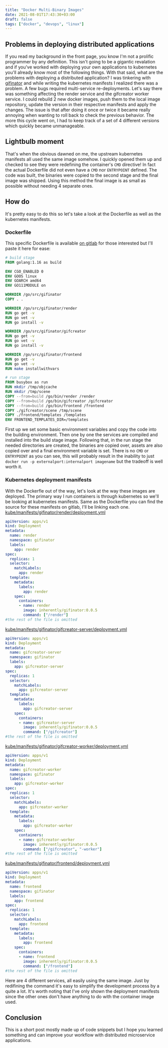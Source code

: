 ```yaml
---
title: "Docker Multi-Binary Images"
date: 2021-08-01T17:43:30+03:00
draft: false
tags: ["docker", "devops", "linux"]
---
```


## Problems in deploying distributed applications
If you read my background in the front page, you know I'm not a prolific programmer by any definition.
This isn't going to be a gigantic revalation and if you've worked with deploying your own applications to kubernetes you'll already know most of the following things.
With that said, what are the problems with deploying a distributed application?
I was tinkering with [gifinator](https://gitlab.com/insanitywholesale/gifinator) and while writing the kubernetes manifests I realized there was a problem.
A few bugs required multi-service re-deployments.
Let's say there was something affecting the render service and the gifcreator worker service.
I could rebuild 2 new docker images, push them to the local image repository, update the version in their respective manifests and apply the changes.
The issue is that after doing it once or twice it became really annoying when wanting to roll back to check the previous behavior.
The more this cycle went on, I had to keep track of a set of 4 different versions which quickly became unmanageable.

## Lightbulb moment
That's when the obvious dawned on me, the upstream kubernetes manifests all used the same image somehow.
I quickly opened them up and checked to see they were redefining the container's `CMD` directive!
In fact the actual Dockerfile did not even have a `CMD` nor `ENTRYPOINT` defined.
The code was built, the binaries were copied to the second stage and the final image was shipped.
Using this method the final image is as small as possible without needing 4 separate ones.

## How do
It's pretty easy to do this so let's take a look at the Dockerfile as well as the kubernetes manifests.

### Dockerfile
This specific Dockerfile is available [on gitlab](https://gitlab.com/insanitywholesale/gifinator/-/blob/master/Dockerfile) for those interested but I'll paste it here for ease:
```dockerfile
# build stage
FROM golang:1.16 as build

ENV CGO_ENABLED 0
ENV GOOS linux
ENV GOARCH amd64
ENV GO111MODULE on

WORKDIR /go/src/gifinator
COPY . .

WORKDIR /go/src/gifinator/render
RUN go get -v
RUN go vet -v
RUN go install -v

WORKDIR /go/src/gifinator/gifcreator
RUN go get -v
RUN go vet -v
RUN go install -v

WORKDIR /go/src/gifinator/frontend
RUN go get -v
RUN go vet -v
RUN make installwithvars

# run stage
FROM busybox as run
RUN mkdir /tmp/objcache
RUN mkdir /tmp/scene
COPY --from=build /go/bin/render /render
COPY --from=build /go/bin/gifcreator /gifcreator
COPY --from=build /go/bin/frontend /frontend
COPY ./gifcreator/scene /tmp/scene
COPY ./frontend/templates /templates
ENV FRONTEND_TEMPLATES_DIR=/templates
```
First up we set some basic environment variables and copy the code into the building environment.
Then one by one the services are compiled and installed into the build stage image.
Following that, in the run stage the needed directories are created, the binaries are copied over, assets are also copied over and a final environment variable is set.
There is no `CMD` or `ENTRYPOINT` as you can see, this will probably result in the inability to just `docker run -p externalport:internalport imagename` but the tradeoff is well worth it.

### Kubernetes deployment manifests
With the Dockerfle out of the way, let's look at the way these images are deployed.
The primary way I run containers is through kubernetes so we'll be looking at kubernetes manifests.
Same as the Dockerfile you can find the source for these manifests on gitlab, I'll be linking each one.
[kube/manifests/gifinator/render/deployment.yml](https://gitlab.com/insanitywholesale/infra/-/blob/master/kube/manifests/gifinator/render/deployment.yml)
```yaml
apiVersion: apps/v1
kind: Deployment
metadata:
  name: render
  namespace: gifinator
  labels:
    app: render
spec:
  replicas: 1
  selector:
    matchLabels:
      app: render
  template:
    metadata:
      labels:
        app: render
    spec:
      containers:
      - name: render
        image: inherently/gifinator:0.0.5
        command: ["/render"]
#the rest of the file is omitted
```
[kube/manifests/gifinator/gifcreator-server/deployment.yml](https://gitlab.com/insanitywholesale/infra/-/blob/master/kube/manifests/gifinator/gifcreator-server/deployment.yml)
```yaml
apiVersion: apps/v1
kind: Deployment
metadata:
  name: gifcreator-server
  namespace: gifinator
  labels:
    app: gifcreator-server
spec:
  replicas: 1
  selector:
    matchLabels:
      app: gifcreator-server
  template:
    metadata:
      labels:
        app: gifcreator-server
    spec:
      containers:
      - name: gifcreator-server
        image: inherently/gifinator:0.0.5
        command: ["/gifcreator"]
#the rest of the file is omitted
```
[kube/manifests/gifinator/gifcreator-worker/deployment.yml](https://gitlab.com/insanitywholesale/infra/-/blob/master/kube/manifests/gifinator/gifcreator-worker/deployment.yml)
```yaml
apiVersion: apps/v1
kind: Deployment
metadata:
  name: gifcreator-worker
  namespace: gifinator
  labels:
    app: gifcreator-worker
spec:
  replicas: 1
  selector:
    matchLabels:
      app: gifcreator-worker
  template:
    metadata:
      labels:
        app: gifcreator-worker
    spec:
      containers:
      - name: gifcreator-worker
        image: inherently/gifinator:0.0.5
        command: ["/gifcreator", "-worker"]
#the rest of the file is omitted
```
[kube/manifests/gifinator/frontend/deployment.yml](https://gitlab.com/insanitywholesale/infra/-/blob/master/kube/manifests/gifinator/frontend/deployment.yml)
```yaml
apiVersion: apps/v1
kind: Deployment
metadata:
  name: frontend
  namespace: gifinator
  labels:
    app: frontend
spec:
  replicas: 1
  selector:
    matchLabels:
      app: frontend
  template:
    metadata:
      labels:
        app: frontend
    spec:
      containers:
      - name: frontend
        image: inherently/gifinator:0.0.5
        command: ["/frontend"]
#the rest of the file is omitted
```
Here are 4 different services, all easily using the same image.
Just by redifining the command it's easy to simplify the development process by a quite a lot.
It's worth noting that I've only shown the deployment manifests since the other ones don't have anything to do with the container image used.

## Conclusion
This is a short post mostly made up of code snippets but I hope you learned something and can improve your workflow with distributed microservice applications.

